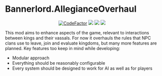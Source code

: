 # Bannerlord.AllegianceOverhaul
<p align="center">
        <a href="https://www.codefactor.io/repository/github/artifixer/bannerlord.allegianceoverhaul">
        <img src="https://www.codefactor.io/repository/github/artifixer/bannerlord.allegianceoverhaul/badge?s=f163b98709f885a36702dbef30f7bbfcd35c3b19" alt="CodeFactor" /></a>
        <a href="https://www.nexusmods.com/mountandblade2bannerlord/mods/1750" alt="Nexus Allegiance Overhaul">
        <img src="https://img.shields.io/badge/Nexus-Allegiance%20Overhaul-yellow.svg" /></a>  
        <a href="https://www.nexusmods.com/mountandblade2bannerlord/mods/1750" alt="Allegiance Overhaul">
        <img src="https://img.shields.io/endpoint?url=https%3A%2F%2Fnexusmods-version-pzk4e0ejol6j.runkit.sh%3FgameId%3Dmountandblade2bannerlord%26modId%3D1750" /></a>
        <a href="https://www.nexusmods.com/mountandblade2bannerlord/mods/1750" alt="Nexus Allegiance Overhaul">
        <img src="https://img.shields.io/endpoint?url=https%3A%2F%2Fnexusmods-downloads-ayuqql60xfxb.runkit.sh%2F%3Ftype%3Dtotal%26gameId%3D3174%26modId%3D1750" /></a>  
</p>

This mod aims to enhance aspects of the game, relevant to interactions between kings and their vassals. For now it overhauls the rules that NPC clans use to leave, join and evaluate kingdoms, but many more features are planned. Key features too keep in mind while developing:
- Modular approach 
- Everything should be reasonably configurable
- Every system should be designed to work for AI as well as for players

